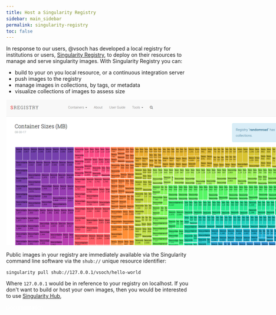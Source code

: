 ```yaml
---
title: Host a Singularity Registry
sidebar: main_sidebar
permalink: singularity-registry
toc: false
---
```


In response to our users, @vsoch has developed a local registry for institutions
or users, <a href="https://github.com/singularityhub/sregistry" target="_blank">Singularity Registry</a>,
to deploy on their resources to manage and serve singularity images.  With Singularity Registry you can:

 * build to your on you local resource, or a continuous integration server
 * push images to the registry
 * manage images in collections, by tags, or metadata
 * visualize collections of images to assess size

<a href="/assets/img/diagram/container_treemap.png" target="_blank" class="no-after">
   <img style="max-width:900px" src="/assets/img/diagram/container_treemap.png">
</a>

Public images in your registry are immediately available via the Singularity command line software via the `shub://` unique resource identifier:

```
singularity pull shub://127.0.0.1/vsoch/hello-world
```

Where `127.0.0.1` would be in reference to your registry on localhost. If you don't want to build or host your own images, then you would be interested to use <a href="https://www.singularity-hub.org" target="_blank">Singularity Hub</a>,

<a target="_blank" class="btn btn-primary navbar-btn cursorNorm" style="color:white;height: 42px;padding-top: 10px;" role="button" href="https://singularityhub.github.io/sregistry">Documentation</a> 
<a target="_blank" href="https://www.github.com/singularityhub/sregistry" class="btn btn-primary navbar-btn cursorNorm no-after" role="button"><i style="color:white" class="fa fa-github fa-2x"></i></a>


